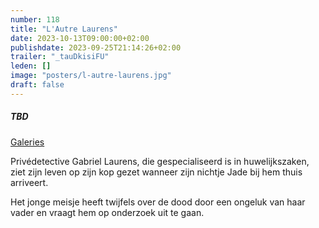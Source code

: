 ```yaml
---
number: 118
title: "L'Autre Laurens"
date: 2023-10-13T09:00:00+02:00
publishdate: 2023-09-25T21:14:26+02:00
trailer: "_tauDkisiFU"
leden: []
image: "posters/l-autre-laurens.jpg"
draft: false
---
```


##### TBD

[Galeries](https://galeries.be/en/lautre-laurens/)

Privédetective Gabriel Laurens, die gespecialiseerd is in huwelijkszaken,
ziet zijn leven op zijn kop gezet wanneer zijn nichtje Jade
bij hem thuis arriveert.
<!--more-->
Het jonge meisje heeft twijfels over de dood door een ongeluk van
haar vader en vraagt hem op onderzoek uit te gaan.

